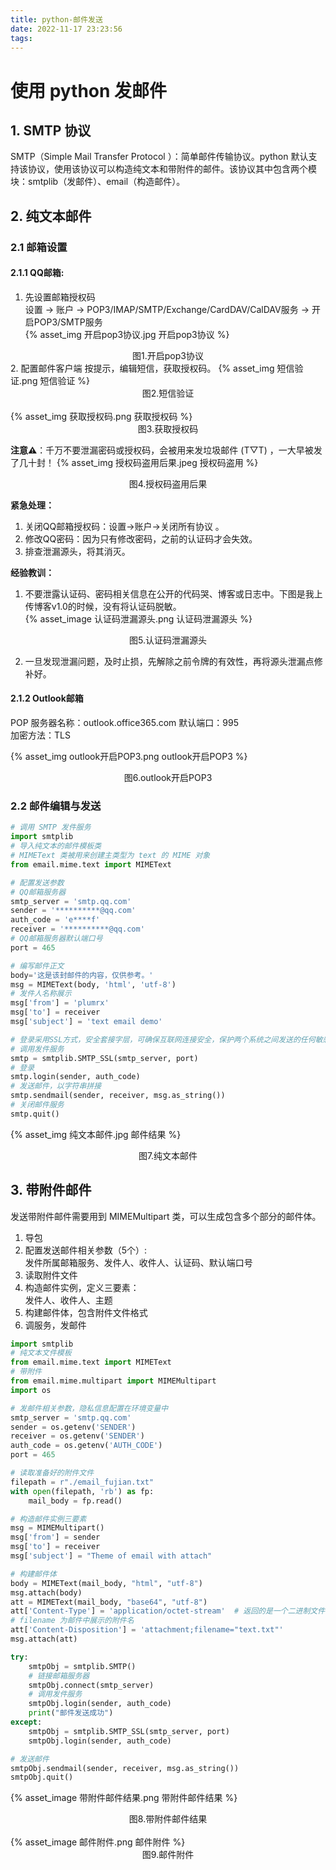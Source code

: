 ```yaml
---
title: python-邮件发送
date: 2022-11-17 23:23:56
tags:
---
```



# 使用 python 发邮件  

## 1. SMTP 协议  
SMTP（Simple Mail Transfer Protocol ）：简单邮件传输协议。python 默认支持该协议，使用该协议可以构造纯文本和带附件的邮件。该协议其中包含两个模块：smtplib（发邮件）、email（构造邮件）。

## 2. 纯文本邮件

### 2.1 邮箱设置  
#### 2.1.1 QQ邮箱:  
1. 先设置邮箱授权码  
设置 -> 账户 -> POP3/IMAP/SMTP/Exchange/CardDAV/CalDAV服务 -> 开启POP3/SMTP服务  
{% asset_img 开启pop3协议.jpg 开启pop3协议 %}   
<center>图1.开启pop3协议</center>
2. 配置邮件客户端  
按提示，编辑短信，获取授权码。  
{% asset_img 短信验证.png 短信验证 %}   
<center>图2.短信验证</center>
<br>
{% asset_img 获取授权码.png 获取授权码 %} 
<center>图3.获取授权码</center>  



**注意⚠️**：千万不要泄漏密码或授权码，会被用来发垃圾邮件 (T▽T) ，一大早被发了几十封！ 
{% asset_img 授权码盗用后果.jpeg 授权码盗用 %} 
<center>图4.授权码盗用后果</center> 

**紧急处理：**  
1. 关闭QQ邮箱授权码：设置->账户->关闭所有协议 。 
2. 修改QQ密码：因为只有修改密码，之前的认证码才会失效。
3. 排查泄漏源头，将其消灭。

**经验教训：**  
1. 不要泄露认证码、密码相关信息在公开的代码哭、博客或日志中。下图是我上传博客v1.0的时候，没有将认证码脱敏。  
{% asset_image 认证码泄漏源头.png 认证码泄漏源头 %}
<center>图5.认证码泄漏源头</center> 

2. 一旦发现泄漏问题，及时止损，先解除之前令牌的有效性，再将源头泄漏点修补好。



#### 2.1.2 Outlook邮箱  
POP 服务器名称：outlook.office365.com
默认端口：995  
加密方法：TLS  

{% asset_img outlook开启POP3.png outlook开启POP3 %}
<center>图6.outlook开启POP3</center> 

### 2.2 邮件编辑与发送  

``` py
# 调用 SMTP 发件服务
import smtplib
# 导入纯文本的邮件模板类
# MIMEText 类被用来创建主类型为 text 的 MIME 对象
from email.mime.text import MIMEText

# 配置发送参数
# QQ邮箱服务器
smtp_server = 'smtp.qq.com'
sender = '**********@qq.com'
auth_code = 'e****f'
receiver = '**********@qq.com'
# QQ邮箱服务器默认端口号
port = 465

# 编写邮件正文
body='这是该封邮件的内容，仅供参考。'
msg = MIMEText(body, 'html', 'utf-8')
# 发件人名称展示
msg['from'] = 'plumrx'
msg['to'] = receiver
msg['subject'] = 'text email demo'

# 登录采用SSL方式，安全套接字层，可确保互联网连接安全，保护两个系统之间发送的任何敏感数据，防止犯罪分子读取和修改任何传输信息。
# 调用发件服务
smtp = smtplib.SMTP_SSL(smtp_server, port)
# 登录
smtp.login(sender, auth_code)
# 发送邮件，以字符串拼接
smtp.sendmail(sender, receiver, msg.as_string())
# 关闭邮件服务
smtp.quit()
```  

{% asset_img 纯文本邮件.jpg 邮件结果 %}
<center>图7.纯文本邮件</center> 






## 3. 带附件邮件  
发送带附件邮件需要用到 MIMEMultipart 类，可以生成包含多个部分的邮件体。
1. 导包
2. 配置发送邮件相关参数（5个）:  
发件所属邮箱服务、发件人、收件人、认证码、默认端口号
3. 读取附件文件
4. 构造邮件实例，定义三要素：  
发件人、收件人、主题  
5. 构建邮件体，包含附件文件格式  
6. 调服务，发邮件

```py
import smtplib
# 纯文本文件模板
from email.mime.text import MIMEText
# 带附件
from email.mime.multipart import MIMEMultipart
import os

# 发邮件相关参数，隐私信息配置在环境变量中
smtp_server = 'smtp.qq.com'
sender = os.getenv('SENDER')
receiver = os.getenv('SENDER')
auth_code = os.getenv('AUTH_CODE')
port = 465

# 读取准备好的附件文件
filepath = r"./email_fujian.txt"
with open(filepath, 'rb') as fp:
    mail_body = fp.read()

# 构造邮件实例三要素
msg = MIMEMultipart()
msg['from'] = sender
msg['to'] = receiver
msg['subject'] = "Theme of email with attach"

# 构建邮件体
body = MIMEText(mail_body, "html", "utf-8")
msg.attach(body)
att = MIMEText(mail_body, "base64", "utf-8")
att['Content-Type'] = 'application/octet-stream'  # 返回的是一个二进制文件
# filename 为邮件中展示的附件名
att['Content-Disposition'] = 'attachment;filename="text.txt"'
msg.attach(att)

try:
    smtpObj = smtplib.SMTP()
    # 链接邮箱服务器
    smtpObj.connect(smtp_server)
    # 调用发件服务
    smtpObj.login(sender, auth_code)
    print("邮件发送成功")
except:
    smtpObj = smtplib.SMTP_SSL(smtp_server, port)
    smtpObj.login(sender, auth_code)

# 发送邮件
smtpObj.sendmail(sender, receiver, msg.as_string())
smtpObj.quit()

```

{% asset_image 带附件邮件结果.png 带附件邮件结果 %}
<center>图8.带附件邮件结果</center>
<br>
{% asset_image 邮件附件.png 邮件附件 %}
<center>图9.邮件附件</center>